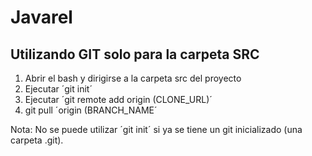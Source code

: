 # Javarel

## Utilizando GIT solo para la carpeta SRC

1. Abrir el bash y dirigirse a la carpeta src del proyecto
2. Ejecutar ´git init´
3. Ejecutar ´git remote add origin (CLONE_URL)´
4. git pull ´origin (BRANCH_NAME´

Nota: No se puede utilizar ´git init´ si ya se tiene un git inicializado (una carpeta .git).
